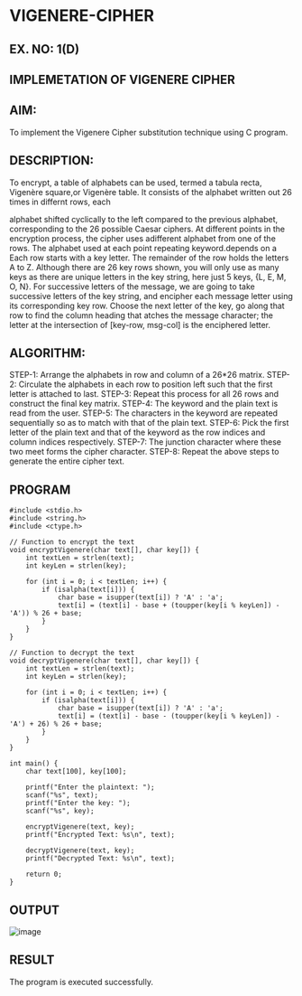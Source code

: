 # VIGENERE-CIPHER
## EX. NO: 1(D)
 

## IMPLEMETATION OF VIGENERE CIPHER
 

## AIM:

To implement the Vigenere Cipher substitution technique using C program.

## DESCRIPTION:

To encrypt, a table of alphabets can be used, termed a tabula recta, Vigenère square,or Vigenère table. It consists of the alphabet written out 26 times in differnt rows, each
 
alphabet shifted cyclically to the left compared to the previous alphabet, corresponding to the 26 possible Caesar ciphers. At different points in the encryption process, the cipher uses adifferent alphabet from one of the rows. The alphabet used at each point repeating keyword.depends on a Each row starts with a key letter. The remainder of the row holds the letters A to Z. Although there are 26 key rows shown, you will only use as many keys as there are unique letters in the key string, here just 5 keys, {L, E, M, O, N}. For successive letters of the message, we are going to take successive letters of the key string, and encipher each message letter using its corresponding key row. Choose the next letter of the key, go along that row to find the column heading that	atches the message character; the letter at the intersection of
[key-row, msg-col] is the enciphered letter.


## ALGORITHM:

STEP-1: Arrange the alphabets in row and column of a 26*26 matrix.
STEP-2: Circulate the alphabets in each row to position left such that the first letter is attached to last.
STEP-3: Repeat this process for all 26 rows and construct the final key matrix.
STEP-4: The keyword and the plain text is read from the user.
STEP-5: The characters in the keyword are repeated sequentially so as to match with that of the plain text.
STEP-6: Pick the first letter of the plain text and that of the keyword as the row indices and column indices respectively.
STEP-7: The junction character where these two meet forms the cipher character.
STEP-8: Repeat the above steps to generate the entire cipher text.


## PROGRAM
```
#include <stdio.h>
#include <string.h>
#include <ctype.h>

// Function to encrypt the text
void encryptVigenere(char text[], char key[]) {
    int textLen = strlen(text);
    int keyLen = strlen(key);
    
    for (int i = 0; i < textLen; i++) {
        if (isalpha(text[i])) {
            char base = isupper(text[i]) ? 'A' : 'a';
            text[i] = (text[i] - base + (toupper(key[i % keyLen]) - 'A')) % 26 + base;
        }
    }
}

// Function to decrypt the text
void decryptVigenere(char text[], char key[]) {
    int textLen = strlen(text);
    int keyLen = strlen(key);
    
    for (int i = 0; i < textLen; i++) {
        if (isalpha(text[i])) {
            char base = isupper(text[i]) ? 'A' : 'a';
            text[i] = (text[i] - base - (toupper(key[i % keyLen]) - 'A') + 26) % 26 + base;
        }
    }
}

int main() {
    char text[100], key[100];

    printf("Enter the plaintext: ");
    scanf("%s", text);
    printf("Enter the key: ");
    scanf("%s", key);

    encryptVigenere(text, key);
    printf("Encrypted Text: %s\n", text);

    decryptVigenere(text, key);
    printf("Decrypted Text: %s\n", text);

    return 0;
}
```

## OUTPUT
 ![image](https://github.com/user-attachments/assets/ecef0b19-6f46-4a90-9d79-ea06cb5da8f9)

## RESULT
The program is executed successfully.
